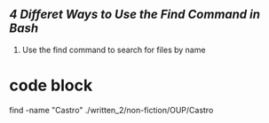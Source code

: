 ***4 Differet Ways to Use the Find Command in Bash***
---
1. Use the find command to search for files by name
# code block
find -name "Castro"
./written_2/non-fiction/OUP/Castro

